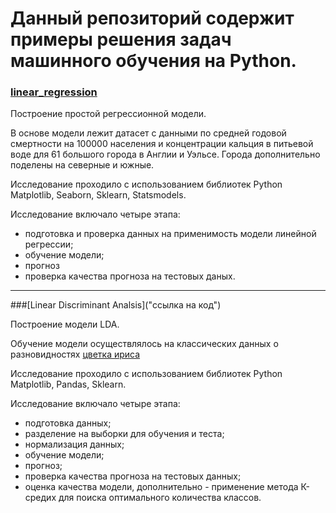 # Данный репозиторий содержит примеры решения задач машинного обучения на Python.

### [linear_regression](https://github.com/nboravlev/Machine-Learning/blob/main/HW16_correl%26regress.ipynb "ссылка на код")

Построение простой регрессионной модели.

В основе модели лежит датасет с данными по средней годовой смертности на
100000 населения и концентрации кальция в питьевой воде для 61
большого города в Англии и Уэльсе. Города дополнительно поделены на
северные и южные.

Исследование проходило с использованием библиотек Python Matplotlib, Seaborn, Sklearn, Statsmodels.

Исследование включало четыре этапа:
- подготовка и проверка данных на применимость модели линейной регрессии;
- обучение модели;
- прогноз
- проверка качества прогноза на тестовых даных.

----------

###[Linear Discriminant Analsis]("ссылка на код")

Построение модели LDA.

Обучение модели осуществлялось на классических данных о разновидностях [цветка ириса](https://www.kaggle.com/datasets/arshid/iris-flower-dataset)

Исследование проходило с использованием библиотек Python Matplotlib, Pandas, Sklearn.

Исследование включало четыре этапа:
- подготовка данных;
- разделение на выборки для обучения и теста;
- нормализация данных;
- обучение модели;
- прогноз;
- проверка качества прогноза на тестовых данных;
- оценка качества модели, дополнительно - применение метода К-средих для поиска оптимального количества классов.
